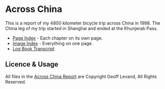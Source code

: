 # Across China

This is a report of my 4800 kilometer bicycle trip across China in 1998.
The China leg of my trip started in Shanghai and ended at the Khunjerab Pass.

* [Page Index](https://htmlpreview.github.io/?https://raw.githubusercontent.com/glevand/AcrossChina/master/000_AcrossChina.html) - Each chapter on its own page.
* [Image Index](https://htmlpreview.github.io/?https://raw.githubusercontent.com/glevand/AcrossChina/master/000_AcrossChinaImages.html) - Everything on one page.
* [Log Book Transcript](https://raw.githubusercontent.com/glevand/AcrossChina/master/content/Log_Trancript.txt)

## Licence & Usage

All files in the
[Across China Report](https://github.com/glevand/AcrossChina)
are Copyright Geoff Levand, All Rights Reserved.
